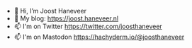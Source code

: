 - 👋 Hi, I’m Joost Haneveer
- 📰 My blog: https://joost.haneveer.nl
- 📫 I'm on Twitter <a rel="me nofollow" href="https://twitter.com/joosthaneveer">https://twitter.com/joosthaneveer</a>
- 📫 I'm on Mastodon <a rel="me nofollow" href="https://hachyderm.io/@joosthaneveer">https://hachyderm.io/@joosthaneveer</a>

<!---
joosthaneveer/joosthaneveer is a ✨ special ✨ repository because its `README.md` (this file) appears on your GitHub profile.
You can click the Preview link to take a look at your changes.
--->
